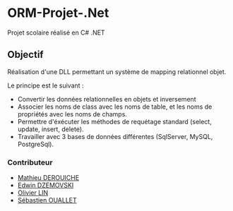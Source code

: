 # ORM-Projet-.Net

Projet scolaire réalisé en C# .NET

## Objectif

Réalisation d'une DLL permettant un système de mapping relationnel objet.

Le principe est le suivant :

  * Convertir les données relationnelles en objets et inversement
  * Associer les noms de class avec les noms de table, et les noms de propriétés avec les noms de champs.
  * Permettre d'éxécuter les méthodes de requétage standard (select, update, insert, delete).
  * Travailler avec 3 bases de données différentes (SqlServer, MySQL, PostgreSql).

### Contributeur
  * [Mathieu DEROUICHE](https://github.com/MathieuDer)
  * [Edwin DZEMOVSKI](https://github.com/EdwinDZ)
  * [Olivier LIN](https://github.com/Zorn93)
  * [Sébastien OUALLET](https://github.com/Souallet)  
